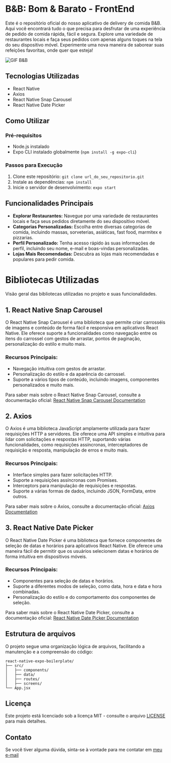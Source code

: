 # B&B: Bom & Barato - FrontEnd

Este é o repositório oficial do nosso aplicativo de delivery de comida B&B. Aqui você encontrará tudo o que precisa para desfrutar de uma experiência de pedido de comida rápida, fácil e segura. Explore uma variedade de restaurantes locais e faça seus pedidos com apenas alguns toques na tela do seu dispositivo móvel. Experimente uma nova maneira de saborear suas refeições favoritas, onde quer que esteja!

![GIF B&B](./assets/seu_gif.gif)

## Tecnologias Utilizadas
- React Native
- Axios
- React Native Snap Carousel
- React Native Date Picker

## Como Utilizar

### Pré-requisitos
- Node.js instalado
- Expo CLI instalado globalmente (`npm install -g expo-cli`)

### Passos para Execução
1. Clone este repositório: `git clone url_do_seu_repositorio.git`
2. Instale as dependências: `npm install`
3. Inicie o servidor de desenvolvimento: `expo start`

## Funcionalidades Principais
- **Explorar Restaurantes:** Navegue por uma variedade de restaurantes locais e faça seus pedidos diretamente do seu dispositivo móvel.
- **Categorias Personalizadas:** Escolha entre diversas categorias de comida, incluindo massas, sorveterias, asiáticas, fast food, marmitex e pizzarias.
- **Perfil Personalizado:** Tenha acesso rápido às suas informações de perfil, incluindo seu nome, e-mail e boas-vindas personalizadas.
- **Lojas Mais Recomendadas:** Descubra as lojas mais recomendadas e populares para pedir comida.

# Bibliotecas Utilizadas

Visão geral das bibliotecas utilizadas no projeto e suas funcionalidades.

## 1. React Native Snap Carousel

O React Native Snap Carousel é uma biblioteca que permite criar carrosséis de imagens e conteúdo de forma fácil e responsiva em aplicativos React Native. Ele oferece suporte a funcionalidades como navegação entre os itens do carrossel com gestos de arrastar, pontos de paginação, personalização do estilo e muito mais.

### Recursos Principais:
- Navegação intuitiva com gestos de arrastar.
- Personalização do estilo e da aparência do carrossel.
- Suporte a vários tipos de conteúdo, incluindo imagens, componentes personalizados e muito mais.

Para saber mais sobre o React Native Snap Carousel, consulte a documentação oficial: [React Native Snap Carousel Documentation](https://masternet-fabiano.medium.com/react-native-snap-carousel-e3c8a2ff6c37)

## 2. Axios

O Axios é uma biblioteca JavaScript amplamente utilizada para fazer requisições HTTP a servidores. Ele oferece uma API simples e intuitiva para lidar com solicitações e respostas HTTP, suportando várias funcionalidades, como requisições assíncronas, interceptadores de requisição e resposta, manipulação de erros e muito mais.

### Recursos Principais:
- Interface simples para fazer solicitações HTTP.
- Suporte a requisições assíncronas com Promises.
- Interceptors para manipulação de requisições e respostas.
- Suporte a várias formas de dados, incluindo JSON, FormData, entre outros.

Para saber mais sobre o Axios, consulte a documentação oficial: [Axios Documentation](https://www.npmjs.com/package/axios)

## 3. React Native Date Picker

O React Native Date Picker é uma biblioteca que fornece componentes de seleção de datas e horários para aplicativos React Native. Ele oferece uma maneira fácil de permitir que os usuários selecionem datas e horários de forma intuitiva em dispositivos móveis.

### Recursos Principais:
- Componentes para seleção de datas e horários.
- Suporte a diferentes modos de seleção, como data, hora e data e hora combinadas.
- Personalização do estilo e do comportamento dos componentes de seleção.

Para saber mais sobre o React Native Date Picker, consulte a documentação oficial: [React Native Date Picker Documentation](https://github.com/henninghall/react-native-date-picker)

## Estrutura de arquivos

O projeto segue uma organização lógica de arquivos, facilitando a manutenção e a compreensão do código:

```
react-native-expo-boilerplate/
├── src/
│   ├── components/
│   ├── data/
│   ├── routes/
│   ├── screens/
└── App.jsx
```


## Licença

Este projeto está licenciado sob a licença MIT - consulte o arquivo [LICENSE](LICENSE) para mais detalhes.

## Contato

Se você tiver alguma dúvida, sinta-se à vontade para me contatar em [meu e-mail](mailto:nicollyisabeliss@gmail.com)
